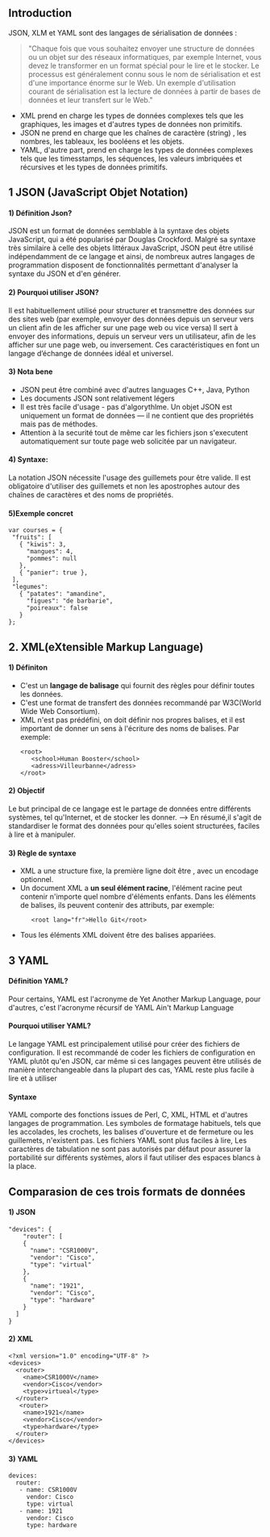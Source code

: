 ## Introduction
JSON, XLM et YAML sont des langages de sérialisation de données :
   > "Chaque fois que vous souhaitez envoyer une structure de données ou un objet sur des réseaux informatiques, par exemple Internet, vous devez le transformer en un format spécial pour le lire et le stocker. Le processus est généralement connu sous le nom de sérialisation et est d'une importance énorme sur le Web. Un exemple d'utilisation courant de sérialisation est la lecture de données à partir de bases de données et leur transfert sur le Web."

- XML prend en charge les types de données complexes tels que les graphiques, les images et d'autres types de données non primitifs. 
- JSON ne prend en charge que les chaînes de caractère (string) , les nombres, les tableaux, les booléens et les objets. 
- YAML, d'autre part, prend en charge les types de données complexes tels que les timesstamps, les séquences, les valeurs imbriquées et récursives et les types de données primitifs.


## 1 JSON (JavaScript Objet Notation) 

#### 1) Définition Json? 

 JSON est un format de données semblable à la syntaxe des objets JavaScript, qui a été popularisé par Douglas Crockford. Malgré sa syntaxe très similaire à celle des objets littéraux JavaScript, JSON peut être utilisé indépendamment de ce langage et ainsi, de nombreux autres langages de programmation disposent de fonctionnalités permettant d'analyser la syntaxe du JSON et d'en générer. 

#### 2) Pourquoi utiliser JSON?

 Il est habituellement utilisé pour structurer et transmettre des données sur des sites web (par exemple, envoyer des données depuis un serveur vers un client afin de les afficher sur une page web ou vice versa) Il sert à envoyer des informations, depuis un serveur vers un utilisateur, afin de les afficher sur une page web, ou inversement. Ces caractéristiques en font un langage d’échange de données idéal et universel.

 
#### 3) Nota bene

- JSON peut être combiné avec d'autres languages C++, Java, Python
- Les documents JSON sont relativement légers   
- Il est très facile d'usage - pas d'algorythlme. Un objet JSON est uniquement un format de données — il ne contient que des propriétés mais pas de méthodes.
- Attention à la securité tout de même car les fichiers json s'executent automatiquement sur toute page web solicitée par un navigateur.

#### 4) Syntaxe:

La notation JSON nécessite l'usage des guillemets pour être valide. Il est obligatoire d'utiliser des guillemets et non les apostrophes autour des chaînes de caractères et des noms de propriétés.
#### 5)Exemple concret

```
var courses = {
 "fruits": [
   { "kiwis": 3,
     "mangues": 4,
     "pommes": null
   },
   { "panier": true },
 ],
 "legumes":
   { "patates": "amandine",
     "figues": "de barbarie",
     "poireaux": false
   }
};
```
## 2. XML(eXtensible Markup Language)
#### 1) Définiton
- C'est un **langage de balisage** qui fournit des règles pour définir toutes les données.
- C'est une format de transfert des données recommandé par W3C(World Wide Web Consortium).
- XML n'est pas prédéfini, on doit définir nos propres balises, et il est important de donner un sens à l'écriture des noms de balises.
   Par exemple: 
    ```
    <root>
       <school>Human Booster</school>
       <adress>Villeurbanne</adress>
    </root>
    ```
#### 2) Objectif
Le but principal de ce langage est le partage de données entre différents systèmes, tel qu'Internet, et de stocker les donner.
 --> En résumé,il s'agit de standardiser le format des données pour qu'elles soient structurées, faciles à lire et à manipuler.

#### 3) Règle de syntaxe
- XML a une structure fixe, la première ligne doit être <?xml version="1.0" encoding="UTF-8" ?>, avec un encodage optionnel. 
- Un document XML a  **un seul élément racine**, l'élément racine peut contenir n'importe quel nombre d'éléments enfants. Dans les éléments de balises, ils peuvent contenir des attributs, par exemple:
    ```
       <root lang="fr">Hello Git</root> 
    ```
- Tous les éléments XML doivent être des balises appariées.

## 3 YAML
#### Définition YAML?
 Pour certains, YAML est l'acronyme de Yet Another Markup Language, pour d'autres, c'est l'acronyme récursif de YAML Ain't Markup Language
 #### Pourquoi utiliser YAML?
Le langage YAML est principalement utilisé pour créer des fichiers de configuration. Il est recommandé de coder les fichiers de configuration en YAML plutôt qu'en JSON, car même si ces langages peuvent être utilisés de manière interchangeable dans la plupart des cas, YAML reste plus facile à lire et à utiliser

 
 #### Syntaxe
 YAML comporte des fonctions issues de Perl, C, XML, HTML et d'autres langages de programmation. 
Les symboles de formatage habituels, tels que les accolades, les crochets, les balises d'ouverture et de fermeture ou les guillemets, n'existent pas. Les fichiers YAML sont plus faciles à lire,  Les caractères de tabulation ne sont pas autorisés par défaut pour assurer la portabilité sur différents systèmes, alors il faut utiliser des espaces blancs à la place.

## Comparasion de ces trois formats de données
#### 1) JSON
```
"devices": {
    "router": [
    {
      "name": "CSR1000V",
      "vendor": "Cisco",
      "type": "virtual"
    },
    {
      "name": "1921",
      "vendor": "Cisco",
      "type": "hardware"
    }
  ]
}
```
#### 2) XML
```
<?xml version="1.0" encoding="UTF-8" ?>
<devices>
  <router>
    <name>CSR1000V</name>
    <vendor>Cisco</vendor>
    <type>virtueal</type>
  </router>
   <router>
    <name>1921</name>
    <vendor>Cisco</vendor>
    <type>hardware</type>
  </router>
</devices>
```

#### 3) YAML
```
devices:
  router:
   - name: CSR1000V
     vendor: Cisco
     type: virtual
   - name: 1921
     vendor: Cisco
     type: hardware
```


